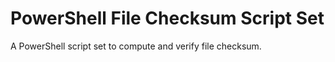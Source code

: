 # PowerShell File Checksum Script Set

A PowerShell script set to compute and verify file checksum.
